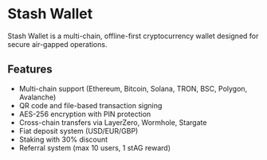 # Stash Wallet

Stash Wallet is a multi-chain, offline-first cryptocurrency wallet designed for secure air-gapped operations.

## Features
- Multi-chain support (Ethereum, Bitcoin, Solana, TRON, BSC, Polygon, Avalanche)
- QR code and file-based transaction signing
- AES-256 encryption with PIN protection
- Cross-chain transfers via LayerZero, Wormhole, Stargate
- Fiat deposit system (USD/EUR/GBP)
- Staking with 30% discount
- Referral system (max 10 users, 1 stAG reward)